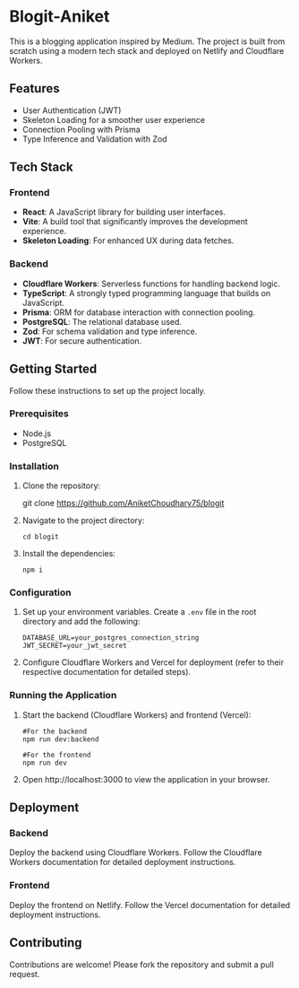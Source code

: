 # Blogit-Aniket

This is a blogging application inspired by Medium. The project is built from scratch using a modern tech stack and deployed on Netlify and Cloudflare Workers.

## Features

- User Authentication (JWT)
- Skeleton Loading for a smoother user experience
- Connection Pooling with Prisma
- Type Inference and Validation with Zod

## Tech Stack

### Frontend

- **React**: A JavaScript library for building user interfaces.
- **Vite**: A build tool that significantly improves the development experience.
- **Skeleton Loading**: For enhanced UX during data fetches.

### Backend

- **Cloudflare Workers**: Serverless functions for handling backend logic.
- **TypeScript**: A strongly typed programming language that builds on JavaScript.
- **Prisma**: ORM for database interaction with connection pooling.
- **PostgreSQL**: The relational database used.
- **Zod**: For schema validation and type inference.
- **JWT**: For secure authentication.

## Getting Started

Follow these instructions to set up the project locally.

### Prerequisites

- Node.js
- PostgreSQL

### Installation

1.  Clone the repository:

    git clone https://github.com/AniketChoudhary75/blogit

2.  Navigate to the project directory:

        cd blogit

3.  Install the dependencies:

        npm i

### Configuration

1.  Set up your environment variables. Create a `.env` file in the root directory and add the following:

        DATABASE_URL=your_postgres_connection_string
        JWT_SECRET=your_jwt_secret

2.  Configure Cloudflare Workers and Vercel for deployment (refer to their respective documentation for detailed steps).

### Running the Application

1.  Start the backend (Cloudflare Workers) and frontend (Vercel):

        #For the backend
        npm run dev:backend

        #For the frontend
        npm run dev

2.  Open http://localhost:3000 to view the application in your browser.

## Deployment

### Backend

Deploy the backend using Cloudflare Workers. Follow the Cloudflare Workers documentation for detailed deployment instructions.

### Frontend

Deploy the frontend on Netlify. Follow the Vercel documentation for detailed deployment instructions.

## Contributing

Contributions are welcome! Please fork the repository and submit a pull request.
